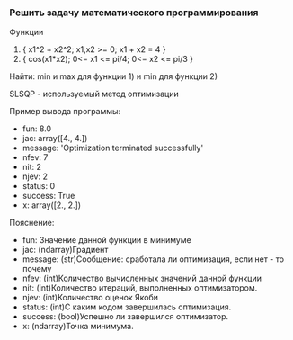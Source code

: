 ### Решить задачу математического программирования


Функции 
1) { x1^2 + x2^2;  x1,x2 >= 0;  x1 + x2 = 4 } 
2) { cos(x1*x2);  0<= x1 <= pi/4;  0<= x2 <= pi/3 }  

Найти: min и max для функции 1) и min для функции 2)

  SLSQP - используемый метод оптимизации


Пример вывода программы:
- fun: 8.0
- jac: array([4., 4.])
- message: 'Optimization terminated successfully'
- nfev: 7
- nit: 2
- njev: 2
- status: 0
- success: True
- x: array([2., 2.])

Пояснение:
- fun: Значение данной функции в минимуме
- jac: (ndarray)Градиент 
- message: (str)Сообщение: сработала ли оптимизация, если нет - то почему
- nfev: (int)Количество вычисленных значений данной функции
- nit: (int)Количество итераций, выполненных оптимизатором.
- njev: (int)Количество оценок Якоби
- status: (int)С каким кодом завершилась оптимизация.
- success: (bool)Успешно ли завершился оптимизатор.
- x: (ndarray)Точка минимума.
